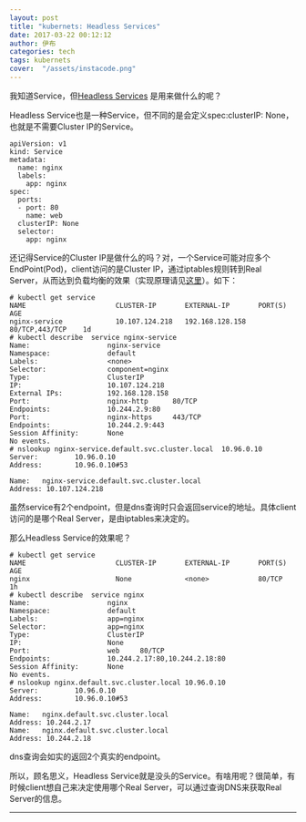 ```yaml
---
layout: post
title: "kubernets: Headless Services"
date: 2017-03-22 00:12:12
author: 伊布
categories: tech
tags: kubernets
cover:  "/assets/instacode.png"
---
```


我知道Service，但[Headless Services](https://kubernetes.io/docs/user-guide/services/#headless-services) 是用来做什么的呢？

Headless Service也是一种Service，但不同的是会定义spec:clusterIP: None，也就是不需要Cluster IP的Service。

```
apiVersion: v1
kind: Service
metadata:
  name: nginx
  labels:
    app: nginx
spec:
  ports:
  - port: 80
    name: web
  clusterIP: None
  selector:
    app: nginx
```

还记得Service的Cluster IP是做什么的吗？对，一个Service可能对应多个EndPoint(Pod)，client访问的是Cluster IP，通过iptables规则转到Real Server，从而达到负载均衡的效果（实现原理请见[这里](http://www.datastart.cn/tech/2017/01/20/k8s-service.html)）。如下：

```
# kubectl get service
NAME                      CLUSTER-IP       EXTERNAL-IP       PORT(S)           AGE
nginx-service             10.107.124.218   192.168.128.158   80/TCP,443/TCP    1d
# kubectl describe  service nginx-service    
Name:                   nginx-service
Namespace:              default
Labels:                 <none>
Selector:               component=nginx
Type:                   ClusterIP
IP:                     10.107.124.218
External IPs:           192.168.128.158
Port:                   nginx-http      80/TCP
Endpoints:              10.244.2.9:80
Port:                   nginx-https     443/TCP
Endpoints:              10.244.2.9:443
Session Affinity:       None
No events.
# nslookup nginx-service.default.svc.cluster.local  10.96.0.10
Server:         10.96.0.10
Address:        10.96.0.10#53

Name:   nginx-service.default.svc.cluster.local
Address: 10.107.124.218
```

虽然service有2个endpoint，但是dns查询时只会返回service的地址。具体client访问的是哪个Real Server，是由iptables来决定的。

那么Headless Service的效果呢？

```
# kubectl get service
NAME                      CLUSTER-IP       EXTERNAL-IP       PORT(S)    AGE
nginx                     None             <none>            80/TCP     1h
# kubectl describe  service nginx
Name:                   nginx
Namespace:              default
Labels:                 app=nginx
Selector:               app=nginx
Type:                   ClusterIP
IP:                     None
Port:                   web     80/TCP
Endpoints:              10.244.2.17:80,10.244.2.18:80
Session Affinity:       None
No events.
# nslookup nginx.default.svc.cluster.local 10.96.0.10
Server:         10.96.0.10
Address:        10.96.0.10#53

Name:   nginx.default.svc.cluster.local
Address: 10.244.2.17
Name:   nginx.default.svc.cluster.local
Address: 10.244.2.18
```

dns查询会如实的返回2个真实的endpoint。

所以，顾名思义，Headless Service就是没头的Service。有啥用呢？很简单，有时候client想自己来决定使用哪个Real Server，可以通过查询DNS来获取Real Server的信息。


---
